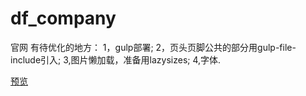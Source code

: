 # df_company
官网
有待优化的地方：
1，gulp部署;
2，页头页脚公共的部分用gulp-file-include引入;
3,图片懒加载，准备用lazysizes;
4,字体.

[预览](https://besswang.github.io/df_company/)
